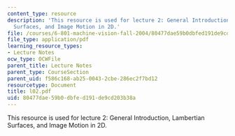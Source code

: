 ```yaml
---
content_type: resource
description: 'This resource is used for lecture 2: General Introduction, Lambertian
  Surfaces, and Image Motion in 2D.'
file: /courses/6-801-machine-vision-fall-2004/80477dae59b0dbfed191de9cd203b38a_l02.pdf
file_type: application/pdf
learning_resource_types:
- Lecture Notes
ocw_type: OCWFile
parent_title: Lecture Notes
parent_type: CourseSection
parent_uid: f586c168-ab25-0043-2cbe-286ec2f7bd12
resourcetype: Document
title: l02.pdf
uid: 80477dae-59b0-dbfe-d191-de9cd203b38a
---
```

This resource is used for lecture 2: General Introduction, Lambertian Surfaces, and Image Motion in 2D.

